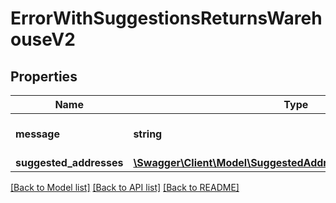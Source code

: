 # ErrorWithSuggestionsReturnsWarehouseV2

## Properties
Name | Type | Description | Notes
------------ | ------------- | ------------- | -------------
**message** | **string** | The description of the error. | 
**suggested_addresses** | [**\Swagger\Client\Model\SuggestedAddressReturnsWarehouseV2[]**](SuggestedAddressReturnsWarehouseV2.md) |  | [optional] 

[[Back to Model list]](../../README.md#documentation-for-models) [[Back to API list]](../../README.md#documentation-for-api-endpoints) [[Back to README]](../../README.md)

